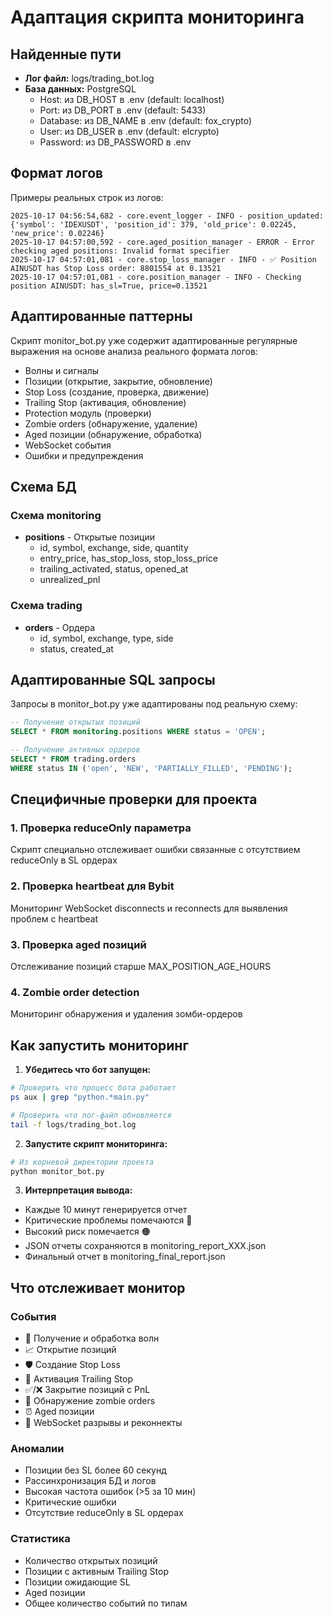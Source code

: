 # Адаптация скрипта мониторинга

## Найденные пути
- **Лог файл:** logs/trading_bot.log
- **База данных:** PostgreSQL
  - Host: из DB_HOST в .env (default: localhost)
  - Port: из DB_PORT в .env (default: 5433)
  - Database: из DB_NAME в .env (default: fox_crypto)
  - User: из DB_USER в .env (default: elcrypto)
  - Password: из DB_PASSWORD в .env

## Формат логов
Примеры реальных строк из логов:
```
2025-10-17 04:56:54,682 - core.event_logger - INFO - position_updated: {'symbol': 'IDEXUSDT', 'position_id': 379, 'old_price': 0.02245, 'new_price': 0.02246}
2025-10-17 04:57:00,592 - core.aged_position_manager - ERROR - Error checking aged positions: Invalid format specifier
2025-10-17 04:57:01,081 - core.stop_loss_manager - INFO - ✅ Position AINUSDT has Stop Loss order: 8801554 at 0.13521
2025-10-17 04:57:01,081 - core.position_manager - INFO - Checking position AINUSDT: has_sl=True, price=0.13521
```

## Адаптированные паттерны
Скрипт monitor_bot.py уже содержит адаптированные регулярные выражения на основе анализа реального формата логов:

- Волны и сигналы
- Позиции (открытие, закрытие, обновление)
- Stop Loss (создание, проверка, движение)
- Trailing Stop (активация, обновление)
- Protection модуль (проверки)
- Zombie orders (обнаружение, удаление)
- Aged позиции (обнаружение, обработка)
- WebSocket события
- Ошибки и предупреждения

## Схема БД

### Схема monitoring
- **positions** - Открытые позиции
  - id, symbol, exchange, side, quantity
  - entry_price, has_stop_loss, stop_loss_price
  - trailing_activated, status, opened_at
  - unrealized_pnl

### Схема trading
- **orders** - Ордера
  - id, symbol, exchange, type, side
  - status, created_at

## Адаптированные SQL запросы
Запросы в monitor_bot.py уже адаптированы под реальную схему:
```sql
-- Получение открытых позиций
SELECT * FROM monitoring.positions WHERE status = 'OPEN';

-- Получение активных ордеров
SELECT * FROM trading.orders
WHERE status IN ('open', 'NEW', 'PARTIALLY_FILLED', 'PENDING');
```

## Специфичные проверки для проекта

### 1. Проверка reduceOnly параметра
Скрипт специально отслеживает ошибки связанные с отсутствием reduceOnly в SL ордерах

### 2. Проверка heartbeat для Bybit
Мониторинг WebSocket disconnects и reconnects для выявления проблем с heartbeat

### 3. Проверка aged позиций
Отслеживание позиций старше MAX_POSITION_AGE_HOURS

### 4. Zombie order detection
Мониторинг обнаружения и удаления зомби-ордеров

## Как запустить мониторинг

1. **Убедитесь что бот запущен:**
```bash
# Проверить что процесс бота работает
ps aux | grep "python.*main.py"

# Проверить что лог-файл обновляется
tail -f logs/trading_bot.log
```

2. **Запустите скрипт мониторинга:**
```bash
# Из корневой директории проекта
python monitor_bot.py
```

3. **Интерпретация вывода:**
- Каждые 10 минут генерируется отчет
- Критические проблемы помечаются 🔴
- Высокий риск помечается 🟠
- JSON отчеты сохраняются в monitoring_report_XXX.json
- Финальный отчет в monitoring_final_report.json

## Что отслеживает монитор

### События
- 🌊 Получение и обработка волн
- 📈 Открытие позиций
- 🛡️ Создание Stop Loss
- 🎯 Активация Trailing Stop
- ✅/❌ Закрытие позиций с PnL
- 🧟 Обнаружение zombie orders
- ⏰ Aged позиции
- 🔌 WebSocket разрывы и реконнекты

### Аномалии
- Позиции без SL более 60 секунд
- Рассинхронизация БД и логов
- Высокая частота ошибок (>5 за 10 мин)
- Критические ошибки
- Отсутствие reduceOnly в SL ордерах

### Статистика
- Количество открытых позиций
- Позиции с активным Trailing Stop
- Позиции ожидающие SL
- Aged позиции
- Общее количество событий по типам